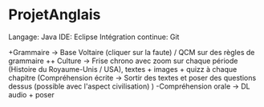 # ProjetAnglais

Langage: Java
IDE: Eclipse
Intégration continue: Git


+Grammaire -> Base Voltaire (cliquer sur la faute) / QCM sur des règles de grammaire
++ Culture -> Frise chrono avec zoom sur chaque période (Histoire du Royaume-Unis / USA), textes + images + quizz à chaque chapitre
(Compréhension écrite -> Sortir des textes et poser des questions dessus (possible avec l'aspect civilisation) )
-Compréhension orale -> DL audio + poser 
